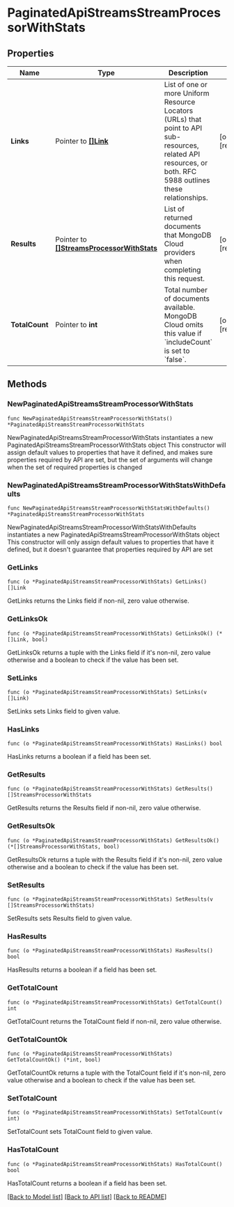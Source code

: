 # PaginatedApiStreamsStreamProcessorWithStats

## Properties

Name | Type | Description | Notes
------------ | ------------- | ------------- | -------------
**Links** | Pointer to [**[]Link**](Link.md) | List of one or more Uniform Resource Locators (URLs) that point to API sub-resources, related API resources, or both. RFC 5988 outlines these relationships. | [optional] [readonly] 
**Results** | Pointer to [**[]StreamsProcessorWithStats**](StreamsProcessorWithStats.md) | List of returned documents that MongoDB Cloud providers when completing this request. | [optional] [readonly] 
**TotalCount** | Pointer to **int** | Total number of documents available. MongoDB Cloud omits this value if &#x60;includeCount&#x60; is set to &#x60;false&#x60;. | [optional] [readonly] 

## Methods

### NewPaginatedApiStreamsStreamProcessorWithStats

`func NewPaginatedApiStreamsStreamProcessorWithStats() *PaginatedApiStreamsStreamProcessorWithStats`

NewPaginatedApiStreamsStreamProcessorWithStats instantiates a new PaginatedApiStreamsStreamProcessorWithStats object
This constructor will assign default values to properties that have it defined,
and makes sure properties required by API are set, but the set of arguments
will change when the set of required properties is changed

### NewPaginatedApiStreamsStreamProcessorWithStatsWithDefaults

`func NewPaginatedApiStreamsStreamProcessorWithStatsWithDefaults() *PaginatedApiStreamsStreamProcessorWithStats`

NewPaginatedApiStreamsStreamProcessorWithStatsWithDefaults instantiates a new PaginatedApiStreamsStreamProcessorWithStats object
This constructor will only assign default values to properties that have it defined,
but it doesn't guarantee that properties required by API are set

### GetLinks

`func (o *PaginatedApiStreamsStreamProcessorWithStats) GetLinks() []Link`

GetLinks returns the Links field if non-nil, zero value otherwise.

### GetLinksOk

`func (o *PaginatedApiStreamsStreamProcessorWithStats) GetLinksOk() (*[]Link, bool)`

GetLinksOk returns a tuple with the Links field if it's non-nil, zero value otherwise
and a boolean to check if the value has been set.

### SetLinks

`func (o *PaginatedApiStreamsStreamProcessorWithStats) SetLinks(v []Link)`

SetLinks sets Links field to given value.

### HasLinks

`func (o *PaginatedApiStreamsStreamProcessorWithStats) HasLinks() bool`

HasLinks returns a boolean if a field has been set.
### GetResults

`func (o *PaginatedApiStreamsStreamProcessorWithStats) GetResults() []StreamsProcessorWithStats`

GetResults returns the Results field if non-nil, zero value otherwise.

### GetResultsOk

`func (o *PaginatedApiStreamsStreamProcessorWithStats) GetResultsOk() (*[]StreamsProcessorWithStats, bool)`

GetResultsOk returns a tuple with the Results field if it's non-nil, zero value otherwise
and a boolean to check if the value has been set.

### SetResults

`func (o *PaginatedApiStreamsStreamProcessorWithStats) SetResults(v []StreamsProcessorWithStats)`

SetResults sets Results field to given value.

### HasResults

`func (o *PaginatedApiStreamsStreamProcessorWithStats) HasResults() bool`

HasResults returns a boolean if a field has been set.
### GetTotalCount

`func (o *PaginatedApiStreamsStreamProcessorWithStats) GetTotalCount() int`

GetTotalCount returns the TotalCount field if non-nil, zero value otherwise.

### GetTotalCountOk

`func (o *PaginatedApiStreamsStreamProcessorWithStats) GetTotalCountOk() (*int, bool)`

GetTotalCountOk returns a tuple with the TotalCount field if it's non-nil, zero value otherwise
and a boolean to check if the value has been set.

### SetTotalCount

`func (o *PaginatedApiStreamsStreamProcessorWithStats) SetTotalCount(v int)`

SetTotalCount sets TotalCount field to given value.

### HasTotalCount

`func (o *PaginatedApiStreamsStreamProcessorWithStats) HasTotalCount() bool`

HasTotalCount returns a boolean if a field has been set.

[[Back to Model list]](../README.md#documentation-for-models) [[Back to API list]](../README.md#documentation-for-api-endpoints) [[Back to README]](../README.md)


